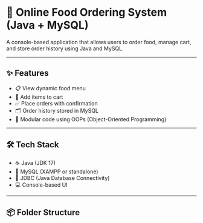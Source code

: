 # 🍔 Online Food Ordering System (Java + MySQL)

A console-based application that allows users to order food, manage cart, and store order history using Java and MySQL.

---

## ✨ Features

- 📋 View dynamic food menu
- 🛒 Add items to cart
- ✅ Place orders with confirmation
- 🗂 Order history stored in MySQL
- 🧩 Modular code using OOPs (Object-Oriented Programming)

---

## 🛠 Tech Stack

- ☕ Java (JDK 17)
- 🐬 MySQL (XAMPP or standalone)
- 🔌 JDBC (Java Database Connectivity)
- 💻 Console-based UI

---

## 📦 Folder Structure

